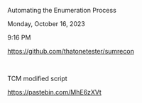 Automating the Enumeration Process

Monday, October 16, 2023

9:16 PM

<https://github.com/thatonetester/sumrecon>

 

TCM modified script

<https://pastebin.com/MhE6zXVt>
